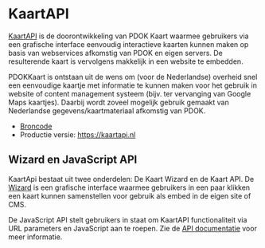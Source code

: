 # KaartAPI

[KaartAPI](https://kaartapi.nl/) is de doorontwikkeling van PDOK Kaart waarmee gebruikers via een grafische interface eenvoudig interactieve kaarten kunnen maken op basis van webservices afkomstig van PDOK en eigen servers. De resulterende kaart is vervolgens makkelijk in een website te embedden.

PDOKKaart is ontstaan uit de wens om (voor de Nederlandse) overheid snel een
eenvoudige kaartje met informatie te kunnen maken voor het gebruik in website of
content management systeem (bijv. ter vervanging van Google Maps kaartjes).
Daarbij wordt zoveel mogelijk gebruik gemaakt van Nederlandse
gegevens/kaartmateriaal afkomstig van PDOK.

- [Broncode](https://github.com/kaartapi/kaartapi)
- Productie versie: https://kaartapi.nl

## Wizard en JavaScript API

KaartApi bestaat uit twee onderdelen: De Kaart Wizard en de Kaart API. De [Wizard](https://kaartapi.nl>) is een grafische interface waarmee gebruikers in een paar klikken een kaart kunnen samenstellen voor gebruik als embed in de eigen site of CMS.

De JavaScript API stelt gebruikers in staat om KaartAPI functionaliteit via
URL parameters en JavaScript aan te roepen. Zie de [API
documentatie](https://kaartapi.nl/api/) voor meer
informatie.
